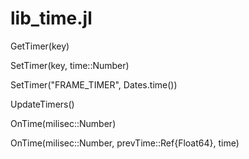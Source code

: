# lib_time.jl

GetTimer(key)

SetTimer(key, time::Number) 

SetTimer("FRAME_TIMER", Dates.time())

UpdateTimers()
    
OnTime(milisec::Number)

OnTime(milisec::Number, prevTime::Ref{Float64}, time)
